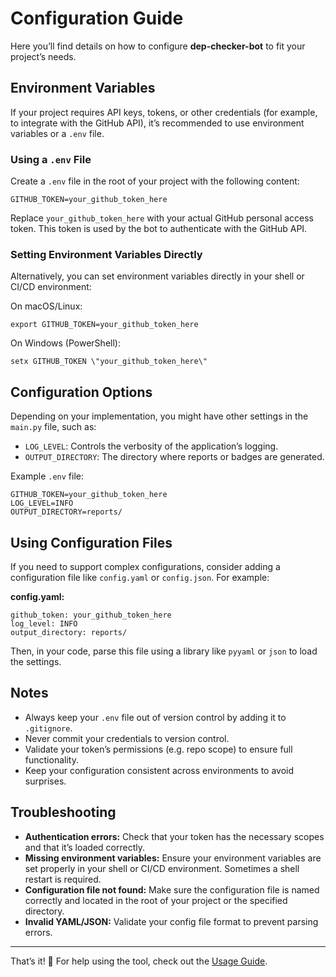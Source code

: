 # Configuration Guide

Here you’ll find details on how to configure **dep-checker-bot** to fit your project’s needs.

## Environment Variables

If your project requires API keys, tokens, or other credentials (for example, to integrate with the GitHub API), it’s recommended to use environment variables or a `.env` file.

### Using a `.env` File

Create a `.env` file in the root of your project with the following content:

    GITHUB_TOKEN=your_github_token_here

Replace `your_github_token_here` with your actual GitHub personal access token. This token is used by the bot to authenticate with the GitHub API.

### Setting Environment Variables Directly

Alternatively, you can set environment variables directly in your shell or CI/CD environment:

On macOS/Linux:

    export GITHUB_TOKEN=your_github_token_here

On Windows (PowerShell):

    setx GITHUB_TOKEN \"your_github_token_here\"

## Configuration Options

Depending on your implementation, you might have other settings in the `main.py` file, such as:

- `LOG_LEVEL`: Controls the verbosity of the application’s logging.
- `OUTPUT_DIRECTORY`: The directory where reports or badges are generated.

Example `.env` file:

    GITHUB_TOKEN=your_github_token_here
    LOG_LEVEL=INFO
    OUTPUT_DIRECTORY=reports/

## Using Configuration Files

If you need to support complex configurations, consider adding a configuration file like `config.yaml` or `config.json`. For example:

**config.yaml:**

    github_token: your_github_token_here
    log_level: INFO
    output_directory: reports/

Then, in your code, parse this file using a library like `pyyaml` or `json` to load the settings.

## Notes

- Always keep your `.env` file out of version control by adding it to `.gitignore`.
- Never commit your credentials to version control.
- Validate your token’s permissions (e.g. repo scope) to ensure full functionality.
- Keep your configuration consistent across environments to avoid surprises.

## Troubleshooting

- **Authentication errors:** Check that your token has the necessary scopes and that it’s loaded correctly.
- **Missing environment variables:** Ensure your environment variables are set properly in your shell or CI/CD environment. Sometimes a shell restart is required.
- **Configuration file not found:** Make sure the configuration file is named correctly and located in the root of your project or the specified directory.
- **Invalid YAML/JSON:** Validate your config file format to prevent parsing errors.

---

That’s it! 🚀 For help using the tool, check out the [Usage Guide](usage.md).
